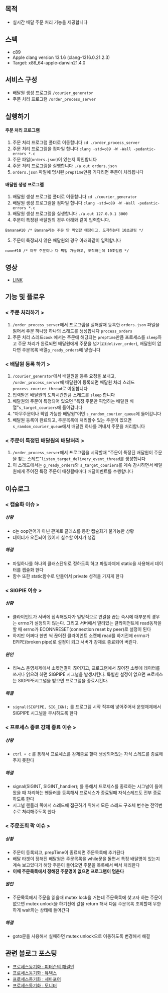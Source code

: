 ## 목적
- 실시간 배달 주문 처리 기능을 제공합니다

## 스펙
- c89
- Apple clang version 13.1.6 (clang-1316.0.21.2.3)
- Target: x86_64-apple-darwin21.4.0

## 서비스 구성
- 배달원 생성 프로그램 `/courier_generator`
- 주문 처리 프로그램 `/order_process_server`

## 실행하기
#### 주문 처리 프로그램
1. 주문 처리 프로그램 폴더로 이동합니다 `cd ./order_process_server`
2. 주문 처리 프로그램을 컴파일 합니다 `clang -std=c89 -W -Wall -pedantic-errors *.c`
3. 주문 파일(`orders.json`)이 있는지 확인합니다
4. 주문 처리 프로그램을 실행합니다 `./a.out orders.json`
5. `orders.json` 파일에 명시된 `prepTime`만큼 기다리면 주문이 처리됩니다 
#### 배달원 생성 프로그램
1. 배달원 생성 프로그램 폴더로 이동합니다 `cd ./courier_generator`
2. 배달원 생성 프로그램을 컴파일 합니다 `clang -std=c89 -W -Wall -pedantic-errors *.c`
3. 배달원 생성 프로그램을 실생합니다 `./a.out 127.0.0.1 3000`
4. 주문이 특정된 배달원의 경우 아래와 같이 입력합니다.
```
Banana#10 /* Banana라는 주문 만 픽업할 예정이고, 도착하는데 10초걸림 */
```
5. 주문이 특정되지 않은 배달원의 경우 아래와같이 입력합니다
```
none#10 /* 아무 주문이나 다 픽업 가능하고, 도착하는데 10초걸림 */
```

## 영상
- [LINK](https://youtu.be/sikZwmxh7nU)

## 기능 및 플로우
### < 주문 처리하기 >
1. `/order_process_server`에서 프로그램을 실해알때 등록한 `orders.json` 파일을 읽어서 주문 하나당 하나의 스래드를 생성합니다 `process_orders`
2. 주문 처리 스레드`cook` 에서는 주문에 해당되는 `prepTime`만큼 프로세스를 `sleep`하고 주문 처리가 완료되면 배달원에게 주문을 넘기고(`deliver_order`), 배달원이 없다면 주문목록 배열`g_ready_orders`에 넣습니다
### < 배달원 등록 하기 >
1. `/courier_generator`에서 배달원을 등록 요청을 보내고, `/order_process_server`에 배달원이 등록되면 배달원 처리 스레드`process_courier_thread`로 이동합니다
2. 입력받은 배달원의 도착시간만큼 스레드를 `sleep` 합니다
3. 배달원의 주문이 특정되어 있으면 "특정 주문만 픽업하는 배달원 배열"`s_target_couriers`에 들어갑니다
4. "아무주문이나 픽업 가능한 배달원"이면 `s_random_courier_queue`에 들어갑니다
5. 배달원 등록이 완료되고, 주문목록에 처리할수 있는 주문이 있으면 `s_random_courier_queue`에서 배달원 하나를 꺼내서 주문을 처리합니다
### < 주문이 특정된 배달원의 배달처리 >
1. `/order_process_server`에서 프로그램을 시작할때 "주문이 특정된 배달원이 주문을 찾는 스레드"`listen_target_delivery_event_thread`를 생성합니다
2. 이 스레드에서는 `g_ready_orders`와 `s_target_couriers`를 계속 감시하면서 배달원에게 주어진 특정 주문이 매칭될때마다 배달이벤트를 수행합니다

## 이슈로그
### < 캡슐화 이슈 >
##### 상황
- c는 oop언어가 아닌 관계로 클래스를 통한 캡슐화가 불가능한 상황
- 데이터가 오픈되어 있어서 실수할 여지가 생김
##### 해결
- 파일하나를 하나의 클래스단위로 정하도록 하고 파일자체에 static을 사용해서 데이터를 캡슐화 한다
- 함수 또한 static함수로 만들어서 private 성격을 가지게 한다

### < SIGPIE 이슈 >
##### 상황
- 클라이언트가 서버에 접속해있다가 일방적으로 연결을 끊는 즉시에 대부분의 경우는 errno가 설정되지 않는다. 그리고 서버에서 열려있는 클라이언트에 read동작을 할 때 errno가 ECONNRESET(connection reset by peer)로 설정이 된다
- 하지만 어쩌다 한번 씩 끊어진 클라이언트 소켓에 read를 하기전에 errno가 EPIPE(broken pipe)로 설정이 되고 서버가 강제로 종료되어 버린다.
##### 원인
- 리눅스 운영체제에서 소켓연결이 끊어지고, 프로그램에서 끊어진 소켓에 데이터를 쓰거나 읽으려 하면 SIGPIPE 시그널을 발생시킨다. 특별한 설정이 없으면 프로세스는 SIGPIPE시그널을 받으면 프로그램을 종료시킨다.
##### 해결
- `signal(SIGPIPE, SIG_IGN);` 를 프로그램 시작 직후에 넣어주어서 운영체제에서 SIGPIPE 시그널을 무시하도록 한다

### < 프로세스 종료 강제 종료 이슈 >
##### 상황
- `ctrl + c` 를 통해서 프로세스를 강제종료 할때 생성되어있는 자식 스레드를 종료해주지 못한다
##### 해결
- signal(SIGINT, SIGINT_handler); 를 통해서 프로세스를 종료하는 시그널이 들어왔을 때 처리하는 헨들러를 등록해서 프로세스가 종료될때 자식스레드도 전부 종료하도록 한다
- 시그널 핸들러 쪽에서 스레드에 접근하기 위해서 모든 스레드 구조체 변수는 전역변수로 처리해주도록 한다

### < 주문조회 락 이슈 >
##### 상황
- 주문이 등록되고, prepTime이 종료되면 주문목록에 추가된다
- 배달 타겟이 정해진 배달원은 주문목록을 while문을 돌면서 특정 배달명이 있는지 계속 보고있다가 해당 주문이 들어오면 주문을 목록에서 빼서 처리한다
- **이때 주문목록에서 정해진 주문명이 없으면 프로그램이 멈춘다**
##### 원인 
- 주문목록에서 주문을 읽을때 mutex lock을 거는데 주문목록에 찾고자 하는 주문이 없으면 mutex unlock을 하기전에 값을 return 해서 다음 주문목록 조회할때 무한하게 wait하는 상태에 들어간다
##### 해결
- goto문을 사용해서 실패하면 mutex unlock으로 이동하도록 변경해서 해결

## 관련 블로그 포스팅
- [프로세스동기화 : 피터슨의 해결안](https://velog.io/@valentin123/%ED%94%84%EB%A1%9C%EC%84%B8%EC%8A%A4-%EB%8F%99%EA%B8%B0%ED%99%94-Petersons-Solution)
- [프로세스동기화 : 뮤텍스](https://velog.io/@valentin123/%ED%94%84%EB%A1%9C%EC%84%B8%EC%8A%A4-%EB%8F%99%EA%B8%B0%ED%99%94-Mutex)
- [프로세스동기화 : 세마포어](https://velog.io/@valentin123/%ED%94%84%EB%A1%9C%EC%84%B8%EC%8A%A4-%EB%8F%99%EA%B8%B0%ED%99%94-Semaphore-b03l4fd8)
- [프로세스동기화 : 모니터](https://velog.io/@valentin123/%ED%94%84%EB%A1%9C%EC%84%B8%EC%8A%A4-%EB%8F%99%EA%B8%B0%ED%99%94-Moniter)
